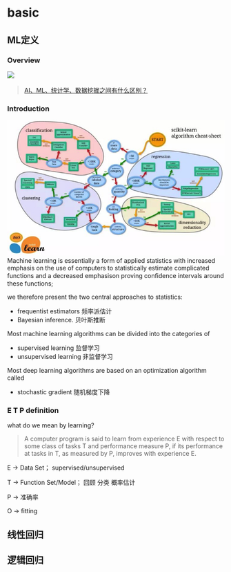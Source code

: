 # basic

## ML定义
### Overview
![](http://5b0988e595225.cdn.sohucs.com/images/20180102/7585b43ca14b490b8d2df881cafb775e.jpeg)

> [AI、ML、统计学、数据挖掘之间有什么区别？](https://www.sohu.com/a/214247323_463989)

### Introduction

![](../resource/pic/2022-03-07_scikitLearnAlgorithms.jpeg)
Machine learning is essentially a form of applied statistics with increased emphasis on the use of computers to statistically estimate complicated functions and a decreased emphasison proving conﬁdence intervals around these functions;

we therefore present the two central approaches to statistics:

- frequentist estimators  频率派估计
- Bayesian inference.     贝叶斯推断

Most machine learning algorithms can be divided into the categories of
- supervised  learning    监督学习
- unsupervised  learning  非监督学习

Most deep learning algorithms are based on an optimization algorithm called

- stochastic gradient  随机梯度下降

### E T P definition

what do we mean by learning?

> A computer program is said to learn from experience E with respect to some class of tasks T and performance measure P, if its performance at tasks in T, as measured by P, improves with experience E.

E -> Data Set； supervised/unsupervised

T -> Function Set/Model； 回顾  分类  概率估计

P -> 准确率

O -> fitting

## 线性回归

## 逻辑回归